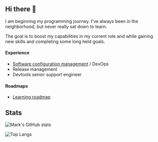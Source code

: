## Hi there 👋

I am beginning my programming journey. I've always been in the neighborhood, but never really sat down to learn.

The goal is to boost my capabilities in my current role and while gaining new skills and completing some long held goals.

#### Experience

- [Software configuration management](https://en.wikipedia.org/wiki/Software_configuration_management) / DevOps
- Release management
- Devtools senior support engineer

#### Roadmaps
- [Learning roadmap](https://github.com/users/askmarkio/projects/2)

## Stats

![Mark's GitHub stats](https://github-readme-stats.vercel.app/api?username=askmarkio&show_icons=true&theme=dark&icon_color=ffff00&bg_color=00000000) 

![Top Langs](https://github-readme-stats.vercel.app/api/top-langs/?username=askmarkio&theme=dark&icon_color=ffff00&bg_color=00000000)
